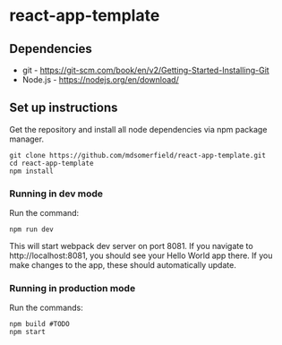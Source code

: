 # react-app-template

## Dependencies

* git - https://git-scm.com/book/en/v2/Getting-Started-Installing-Git
* Node.js - https://nodejs.org/en/download/

## Set up instructions

Get the repository and install all node dependencies via npm package manager.

```
git clone https://github.com/mdsomerfield/react-app-template.git
cd react-app-template
npm install

```

### Running in dev mode

Run the command:

```
npm run dev
```

This will start webpack dev server on port 8081. If you navigate to http://localhost:8081, you should see your Hello World app there. If you make changes to the app, these should automatically update. 

### Running in production mode

Run the commands:

```
npm build #TODO
npm start
```